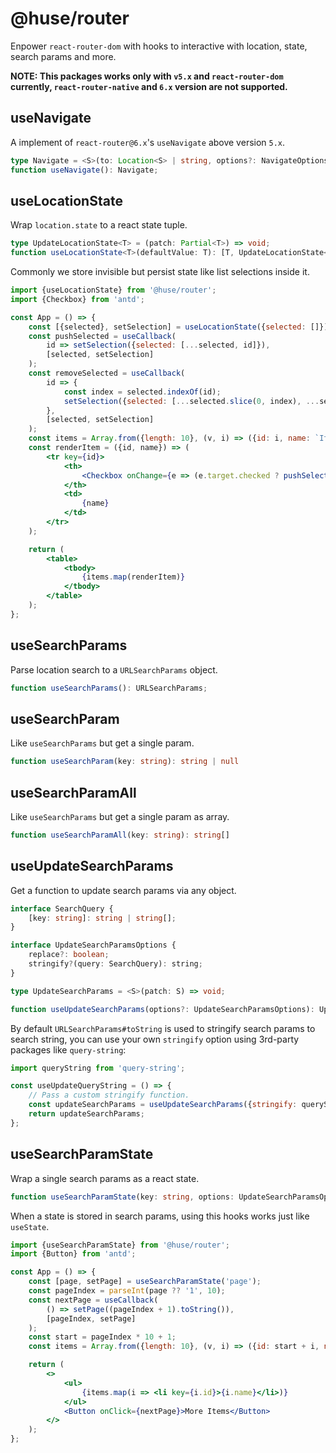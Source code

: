 # @huse/router

Enpower `react-router-dom` with hooks to interactive with location, state, search params and more.

**NOTE: This packages works only with `v5.x` and `react-router-dom` currently, `react-router-native` and `6.x` version are not supported.**

## useNavigate

A implement of `react-router@6.x`'s `useNavigate` above version `5.x`.

```typescript
type Navigate = <S>(to: Location<S> | string, options?: NavigateOptions<S>) => void;
function useNavigate(): Navigate;
```

## useLocationState

Wrap `location.state` to a react state tuple.

```typescript
type UpdateLocationState<T> = (patch: Partial<T>) => void;
function useLocationState<T>(defaultValue: T): [T, UpdateLocationState<T>];
```

Commonly we store invisible but persist state like list selections inside it.

```jsx
import {useLocationState} from '@huse/router';
import {Checkbox} from 'antd';

const App = () => {
    const [{selected}, setSelection] = useLocationState({selected: []});
    const pushSelected = useCallback(
        id => setSelection({selected: [...selected, id]}),
        [selected, setSelection]
    );
    const removeSelected = useCallback(
        id => {
            const index = selected.indexOf(id);
            setSelection({selected: [...selected.slice(0, index), ...selected.slice(index + 1)]});
        },
        [selected, setSelection]
    );
    const items = Array.from({length: 10}, (v, i) => ({id: i, name: `Item ${i}`}));
    const renderItem = ({id, name}) => (
        <tr key={id}>
            <th>
                <Checkbox onChange={e => (e.target.checked ? pushSelected(id) : removeSelected(id))} />
            </th>
            <td>
                {name}
            </td>
        </tr>
    );

    return (
        <table>
            <tbody>
                {items.map(renderItem)}
            </tbody>
        </table>
    );
};
```

## useSearchParams

Parse location search to a `URLSearchParams` object.

```typescript
function useSearchParams(): URLSearchParams;
```

## useSearchParam

Like `useSearchParams` but get a single param.

```typescript
function useSearchParam(key: string): string | null
```

## useSearchParamAll

Like `useSearchParams` but get a single param as array.

```typescript
function useSearchParamAll(key: string): string[]
```

## useUpdateSearchParams

Get a function to update search params via any object.

```typescript
interface SearchQuery {
    [key: string]: string | string[];
}

interface UpdateSearchParamsOptions {
    replace?: boolean;
    stringify?(query: SearchQuery): string;
}

type UpdateSearchParams = <S>(patch: S) => void;

function useUpdateSearchParams(options?: UpdateSearchParamsOptions): UpdateSearchParams;
```

By default `URLSearchParams#toString` is used to stringify search params to search string, you can use your own `stringify` option using 3rd-party packages like `query-string`:

```javascript
import queryString from 'query-string';

const useUpdateQueryString = () => {
    // Pass a custom stringify function.
    const updateSearchParams = useUpdateSearchParams({stringify: queryString.stringify});
    return updateSearchParams;
};
```

## useSearchParamState

Wrap a single search params as a react state.

```typescript
function useSearchParamState(key: string, options: UpdateSearchParamsOptions = {replace: false}): [string | null, (value: string) => void];
```

When a state is stored in search params, using this hooks works just like `useState`.

```jsx
import {useSearchParamState} from '@huse/router';
import {Button} from 'antd';

const App = () => {
    const [page, setPage] = useSearchParamState('page');
    const pageIndex = parseInt(page ?? '1', 10);
    const nextPage = useCallback(
        () => setPage((pageIndex + 1).toString()),
        [pageIndex, setPage]
    );
    const start = pageIndex * 10 + 1;
    const items = Array.from({length: 10}, (v, i) => ({id: start + i, name: `Item ${start + i}`}));

    return (
        <>
            <ul>
                {items.map(i => <li key={i.id}>{i.name}</li>)}
            </ul>
            <Button onClick={nextPage}>More Items</Button>
        </>
    );
};
